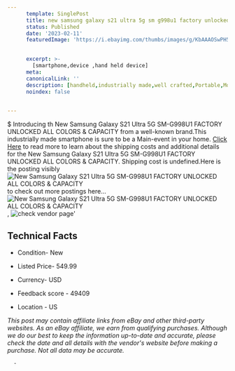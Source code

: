 ```yaml
---
      template: SinglePost
      title: new samsung galaxy s21 ultra 5g sm g998u1 factory unlocked all colors capacity
      status: Published
      date: '2023-02-11'
      featuredImage: 'https://i.ebayimg.com/thumbs/images/g/KbAAAOSwPH5jjjTR/s-l225.jpg'
       

      excerpt: >-
        [smartphone,device ,hand held device]
      meta:
      canonicalLink: ''
      description: [handheld,industrially made,well crafted,Portable,Mobile,Compact,Convenient,Lightweight,Maneuverable,Man-portable,Miniature,Carriable,Hand-held,Light,Holdable,Transportable,Mobile device,Pocket-sized,On-the-go,Wireless,Cordless,Compact size,Convenient size, smartphone,device ,hand held device]
      noindex: false
      

---
```

$
      Introducing th New Samsung Galaxy S21 Ultra 5G SM-G998U1 FACTORY UNLOCKED ALL COLORS & CAPACITY from a well-known brand.This industrially made smartphone is sure to be a Main-event in your home. [Click Here](https://www.ebay.com/itm/165845260263?hash=item269d25d7e7%3Ag%3AKbAAAOSwPH5jjjTR&mkevt=1&mkcid=1&mkrid=711-53200-19255-0&campid=%253CePNCampaignId%253E&customid=%253CreferenceId%253E&toolid=10049) to read more to learn about the shipping costs and additional details for the New Samsung Galaxy S21 Ultra 5G SM-G998U1 FACTORY UNLOCKED ALL COLORS & CAPACITY. Shipping cost is undefined.Here is the posting visibly ![New Samsung Galaxy S21 Ultra 5G SM-G998U1 FACTORY UNLOCKED ALL COLORS & CAPACITY](https://i.ebayimg.com/thumbs/images/g/KbAAAOSwPH5jjjTR/s-l225.jpg) to check out more postings here... ![New Samsung Galaxy S21 Ultra 5G SM-G998U1 FACTORY UNLOCKED ALL COLORS & CAPACITY](https://i.ebayimg.com/images/g/KbAAAOSwPH5jjjTR/s-l1600.jpg), ![check vendor page](https://origin-galleryplus.ebayimg.com/ws/web/165845260263_2_0_1/225x225.jpg,https://origin-galleryplus.ebayimg.com/ws/web/165845260263_3_0_1/225x225.jpg,https://origin-galleryplus.ebayimg.com/ws/web/165845260263_4_0_1/225x225.jpg,https://origin-galleryplus.ebayimg.com/ws/web/165845260263_5_0_1/225x225.jpg)'

      

 ## Technical Facts 



     
      

 - Condition- New 


      

 - Listed Price- 549.99 


      

 - Currency- USD 


      

 - Feedback score - 49409 


      

 - Location - US 


      
      

 *_This post may contain affiliate links from eBay and other third-party websites. As an eBay affiliate, we earn from qualifying purchases. Although we do our best to keep the information up-to-date and accurate, please check the date and all details with the vendor's website before making a purchase. Not all data may be accurate._*




      -
